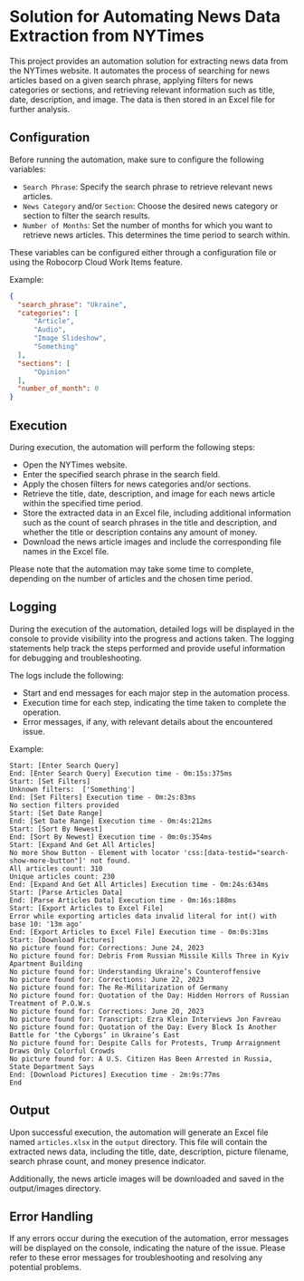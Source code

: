# Solution for Automating News Data Extraction from NYTimes

This project provides an automation solution for extracting news data from the NYTimes website. It automates the process of searching for news articles based on a given search phrase, applying filters for news categories or sections, and retrieving relevant information such as title, date, description, and image. The data is then stored in an Excel file for further analysis.

## Configuration
Before running the automation, make sure to configure the following variables:

- `Search Phrase`: Specify the search phrase to retrieve relevant news articles.
- `News Category` and/or `Section`: Choose the desired news category or section to filter the search results.
- `Number of Months`: Set the number of months for which you want to retrieve news articles. This determines the time period to search within.

These variables can be configured either through a configuration file or using the Robocorp Cloud Work Items feature.

Example:
```json
{
  "search_phrase": "Ukraine",
  "categories": [
      "Article",
      "Audio",
      "Image Slideshow",
      "Something"
  ],
  "sections": [
      "Opinion"
  ],
  "number_of_month": 0
}
```

## Execution

During execution, the automation will perform the following steps:

- Open the NYTimes website.
- Enter the specified search phrase in the search field.
- Apply the chosen filters for news categories and/or sections.
- Retrieve the title, date, description, and image for each news article within the specified time period.
- Store the extracted data in an Excel file, including additional information such as the count of search phrases in the title and description, and whether the title or description contains any amount of money.
- Download the news article images and include the corresponding file names in the Excel file.

Please note that the automation may take some time to complete, depending on the number of articles and the chosen time period.

## Logging
During the execution of the automation, detailed logs will be displayed in the console to provide visibility into the progress and actions taken. The logging statements help track the steps performed and provide useful information for debugging and troubleshooting.

The logs include the following:

- Start and end messages for each major step in the automation process.
- Execution time for each step, indicating the time taken to complete the operation.
- Error messages, if any, with relevant details about the encountered issue.

Example:
```
Start: [Enter Search Query]
End: [Enter Search Query] Execution time - 0m:15s:375ms
Start: [Set Filters]
Unknown filters:  ['Something']
End: [Set Filters] Execution time - 0m:2s:83ms
No section filters provided
Start: [Set Date Range]
End: [Set Date Range] Execution time - 0m:4s:212ms
Start: [Sort By Newest]
End: [Sort By Newest] Execution time - 0m:0s:354ms
Start: [Expand And Get All Articles]
No more Show Button - Element with locator 'css:[data-testid="search-show-more-button"]' not found.
All articles count: 310
Unique articles count: 230
End: [Expand And Get All Articles] Execution time - 0m:24s:634ms
Start: [Parse Articles Data]
End: [Parse Articles Data] Execution time - 0m:16s:188ms
Start: [Export Articles to Excel File]
Error while exporting articles data invalid literal for int() with base 10: '13m ago'
End: [Export Articles to Excel File] Execution time - 0m:0s:31ms
Start: [Download Pictures]
No picture found for: Corrections: June 24, 2023
No picture found for: Debris From Russian Missile Kills Three in Kyiv Apartment Building
No picture found for: Understanding Ukraine’s Counteroffensive
No picture found for: Corrections: June 22, 2023
No picture found for: The Re-Militarization of Germany
No picture found for: Quotation of the Day: Hidden Horrors of Russian Treatment of P.O.W.s
No picture found for: Corrections: June 20, 2023
No picture found for: Transcript: Ezra Klein Interviews Jon Favreau
No picture found for: Quotation of the Day: Every Block Is Another Battle for ‘the Cyborgs’ in Ukraine’s East
No picture found for: Despite Calls for Protests, Trump Arraignment Draws Only Colorful Crowds
No picture found for: A U.S. Citizen Has Been Arrested in Russia, State Department Says
End: [Download Pictures] Execution time - 2m:9s:77ms
End
```

## Output
Upon successful execution, the automation will generate an Excel file named `articles.xlsx` in the `output` directory. This file will contain the extracted news data, including the title, date, description, picture filename, search phrase count, and money presence indicator.

Additionally, the news article images will be downloaded and saved in the output/images directory.

## Error Handling
If any errors occur during the execution of the automation, error messages will be displayed on the console, indicating the nature of the issue. Please refer to these error messages for troubleshooting and resolving any potential problems.







